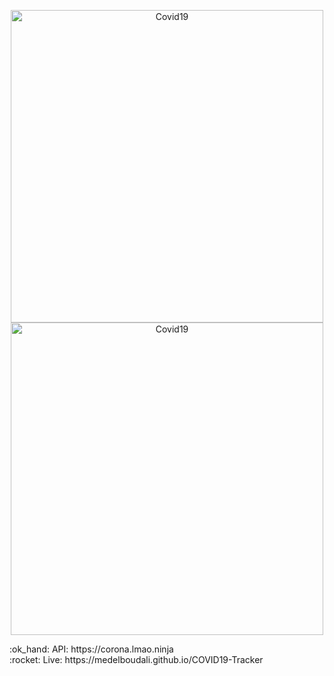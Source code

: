 <p align="center">
  <img width= "500px" src='https://i.imgur.com/0IkkeTc.png' alt='Covid19'/>
  <img width= "500px" src='https://i.imgur.com/d6CdIbf.png' alt='Covid19'/>
</p>
:ok_hand: API: https://corona.lmao.ninja <br/>
:rocket: Live: https://medelboudali.github.io/COVID19-Tracker